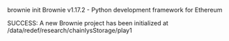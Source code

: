 
brownie init
Brownie v1.17.2 - Python development framework for Ethereum

SUCCESS: A new Brownie project has been initialized at /data/redef/research/chainlysStorage/play1

